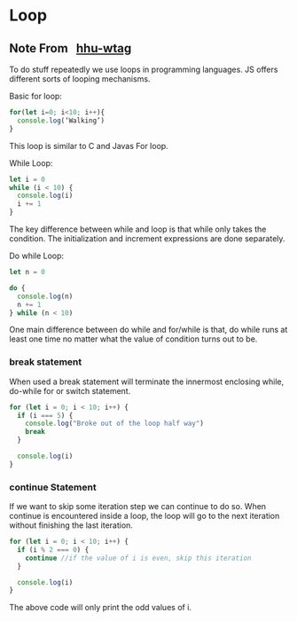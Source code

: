 # Loop

## Note From &nbsp; [hhu-wtag](https://github.com/hhu-wtag)

To do stuff repeatedly we use loops in programming languages. JS offers different sorts of looping mechanisms.

Basic for loop:

```js
for(let i=0; i<10; i++){
  console.log(‘Walking’)
}
```

This loop is similar to C and Javas For loop.

While Loop:

```js
let i = 0
while (i < 10) {
  console.log(i)
  i += 1
}
```

The key difference between while and loop is that while only takes the condition. The initialization and increment expressions are done separately.

Do while Loop:

```js
let n = 0

do {
  console.log(n)
  n += 1
} while (n < 10)
```

One main difference between do while and for/while is that, do while runs at least one time no matter what the value of condition turns out to be.

### break statement

When used a break statement will terminate the innermost enclosing while, do-while for or switch statement.

```js
for (let i = 0; i < 10; i++) {
  if (i === 5) {
    console.log("Broke out of the loop half way")
    break
  }

  console.log(i)
}
```

### continue Statement

If we want to skip some iteration step we can continue to do so. When continue is encountered inside a loop, the loop will go to the next iteration without finishing the last iteration.

```js
for (let i = 0; i < 10; i++) {
  if (i % 2 === 0) {
    continue //if the value of i is even, skip this iteration
  }

  console.log(i)
}
```

The above code will only print the odd values of i.
